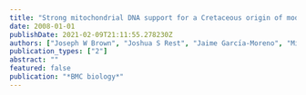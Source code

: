 ```yaml
---
title: "Strong mitochondrial DNA support for a Cretaceous origin of modern avian lineages"
date: 2008-01-01
publishDate: 2021-02-09T21:11:55.278230Z
authors: ["Joseph W Brown", "Joshua S Rest", "Jaime Garcı́a-Moreno", "Michael D Sorenson", "David P Mindell"]
publication_types: ["2"]
abstract: ""
featured: false
publication: "*BMC biology*"
---
```


